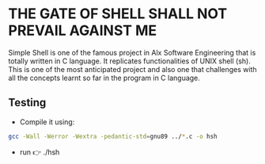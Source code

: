 # THE GATE OF SHELL SHALL NOT PREVAIL AGAINST ME

Simple Shell is one of the famous project in Alx Software Engineering that is totally written in C language. It replicates functionalities of UNIX shell (sh). This is one of the most anticipated project and also one that challenges with all the concepts learnt so far in the program in C language.

## Testing

- Compile it using: 
```sh 
gcc -Wall -Werror -Wextra -pedantic-std=gnu89 ../*.c -o hsh
```
- run :point_right: ./hsh
